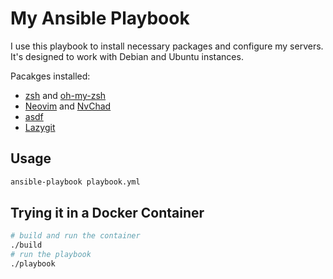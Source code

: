 # My Ansible Playbook

I use this playbook to install necessary packages and configure my servers. It's designed to work with Debian and Ubuntu instances.

Pacakges installed:

- [zsh](https://www.zsh.org/) and [oh-my-zsh](https://ohmyz.sh/)
- [Neovim](https://neovim.io/) and [NvChad](https://nvchad.com/)
- [asdf](https://asdf-vm.com/)
- [Lazygit](https://github.com/jesseduffield/lazygit)

## Usage

```bash
ansible-playbook playbook.yml
```

## Trying it in a Docker Container

```bash
# build and run the container
./build  
# run the playbook
./playbook
```
